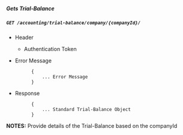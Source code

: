 ##### Gets Trial-Balance     
            
##### `GET /accounting/trial-balance/company/{companyId}/`
+ Header 
	- Authentication Token

+ Error Message

			{
				... Error Message
			}
+ Response

			{
				... Standard Trial-Balance Object
			}

**NOTES:** Provide details of the Trial-Balance based on the companyId